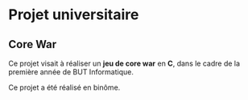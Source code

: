 # Projet universitaire

## Core War

Ce projet visait à réaliser un **jeu de core war** en **C**, dans le cadre de la première année de BUT Informatique.

Ce projet a été réalisé en binôme.
